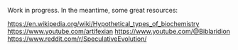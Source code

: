 Work in progress. In the meantime, some great resources:

https://en.wikipedia.org/wiki/Hypothetical_types_of_biochemistry
https://www.youtube.com/artifexian
https://www.youtube.com/@Biblaridion
https://www.reddit.com/r/SpeculativeEvolution/
